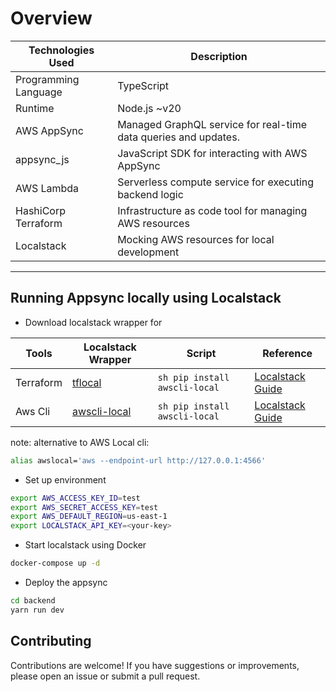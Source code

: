 # Overview

| Technologies Used    | Description                                                     |
| -------------------- | --------------------------------------------------------------- |
| Programming Language | TypeScript                                                      |
| Runtime              | Node.js ~v20                                                    |
| AWS AppSync          | Managed GraphQL service for real-time data queries and updates. |
| appsync_js           | JavaScript SDK for interacting with AWS AppSync                 |
| AWS Lambda           | Serverless compute service for executing backend logic          |
| HashiCorp Terraform  | Infrastructure as code tool for managing AWS resources          |
| Localstack  | Mocking AWS resources for local development          |


--- 


## Running Appsync locally using Localstack


* Download localstack wrapper for 

| Tools     | Localstack Wrapper                                         | Script                            | Reference                                                                            |
| --------- | ---------------------------------------------------------- | --------------------------------- | ------------------------------------------------------------------------------------ |
| Terraform | [tflocal](https://github.com/localstack/terraform-local)   | ```sh pip install awscli-local``` | [Localstack Guide](https://docs.localstack.cloud/user-guide/integrations/terraform/) |
| Aws Cli   | [awscli-local](https://github.com/localstack/awscli-local) | ```sh pip install awscli-local``` | [Localstack Guide](https://docs.localstack.cloud/user-guide/integrations/aws-cli/)   |


note:
alternative to AWS Local cli:
```sh
alias awslocal='aws --endpoint-url http://127.0.0.1:4566' 
```


* Set up environment
```sh
export AWS_ACCESS_KEY_ID=test
export AWS_SECRET_ACCESS_KEY=test
export AWS_DEFAULT_REGION=us-east-1
export LOCALSTACK_API_KEY=<your-key>
```

*  Start localstack using Docker
```sh
docker-compose up -d
```

* Deploy the appsync
```sh
cd backend
yarn run dev
```


## Contributing
Contributions are welcome! If you have suggestions or improvements, please open an issue or submit a pull request.

